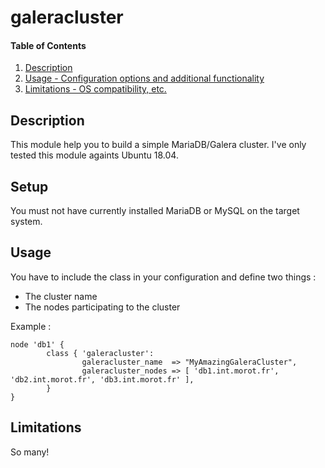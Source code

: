 # galeracluster

#### Table of Contents

1. [Description](#description)
1. [Usage - Configuration options and additional functionality](#usage)
1. [Limitations - OS compatibility, etc.](#limitations)

## Description

This module help you to build a simple MariaDB/Galera cluster.
I've only tested this module againts Ubuntu 18.04.

## Setup

You must not have currently installed MariaDB or MySQL on the target system.

## Usage

You have to include the class in your configuration and define two things :
- The cluster name
- The nodes participating to the cluster

Example :
```
node 'db1' {
        class { 'galeracluster':
                galeracluster_name  => "MyAmazingGaleraCluster",
                galeracluster_nodes => [ 'db1.int.morot.fr', 'db2.int.morot.fr', 'db3.int.morot.fr' ],
        }
}
```

## Limitations

So many!
